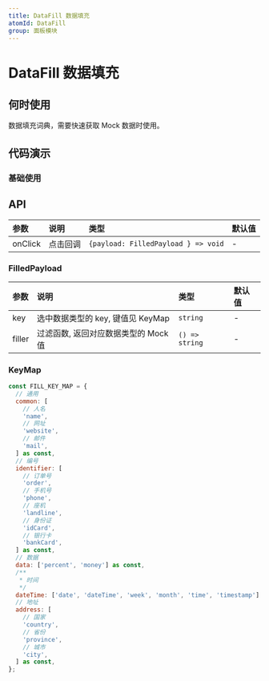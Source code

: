 ```yaml
---
title: DataFill 数据填充
atomId: DataFill
group: 面板模块
---
```


# DataFill 数据填充

## 何时使用

数据填充词典，需要快速获取 Mock 数据时使用。

## 代码演示

### 基础使用

<code src="./demos/basic" ></code>

## API

| 参数    | 说明     | 类型                                | 默认值 |
| :------ | :------- | :---------------------------------- | :----- |
| onClick | 点击回调 | `{payload: FilledPayload } => void` | -      |

### FilledPayload

| 参数   | 说明                                 | 类型           | 默认值 |
| :----- | :----------------------------------- | :------------- | :----- |
| key    | 选中数据类型的 key, 键值见 KeyMap    | `string`       | -      |
| filler | 过滤函数, 返回对应数据类型的 Mock 值 | `() => string` | -      |

### KeyMap

```javascript
const FILL_KEY_MAP = {
  // 通用
  common: [
    // 人名
    'name',
    // 网址
    'website',
    // 邮件
    'mail',
  ] as const,
  // 编号
  identifier: [
    // 订单号
    'order',
    // 手机号
    'phone',
    // 座机
    'landline',
    // 身份证
    'idCard',
    // 银行卡
    'bankCard',
  ] as const,
  // 数据
  data: ['percent', 'money'] as const,
  /**
   * 时间
   */
  dateTime: ['date', 'dateTime', 'week', 'month', 'time', 'timestamp'] as const,
  // 地址
  address: [
    // 国家
    'country',
    // 省份
    'province',
    // 城市
    'city',
  ] as const,
};
```
